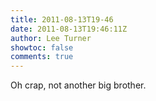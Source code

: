 ```yaml
---
title: 2011-08-13T19-46
date: 2011-08-13T19:46:11Z
author: Lee Turner
showtoc: false
comments: true
---
```


Oh crap, not another big brother.

